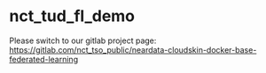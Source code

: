 # nct_tud_fl_demo

Please switch to our gitlab project page: https://gitlab.com/nct_tso_public/neardata-cloudskin-docker-base-federated-learning
